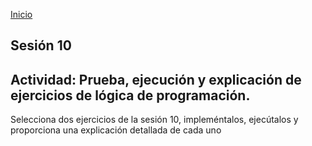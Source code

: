 <!-- No borrar o modificar -->
[Inicio](./index.md)

## Sesión 10 


<!-- Su documentación aquí -->

## Actividad: Prueba, ejecución y explicación de ejercicios de lógica de programación.

Selecciona dos ejercicios de la sesión 10, impleméntalos, ejecútalos y proporciona una explicación detallada de cada uno



